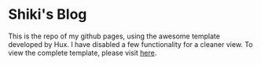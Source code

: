 # Shiki's Blog


This is the repo of my github pages, using the awesome template developed by Hux. I have disabled a few functionality for a cleaner view. To view the complete template, please visit [here](https://github.com/Huxpro/huxpro.github.io).